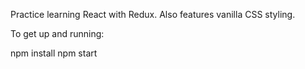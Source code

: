 Practice learning React with Redux. Also features vanilla CSS styling.

To get up and running:

npm install
npm start
